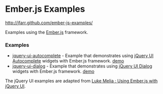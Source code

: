 Ember.js Examples
=================

http://jfarr.github.com/ember-js-examples/

Examples using the [Ember.js](http://emberjs.com/) framework.

### Examples

* [jquery-ui-autocomplete](https://github.com/jfarr/ember-js-examples/tree/master/jquery-ui-autocomplete) - Example that demonstrates using [jQuery UI Autocomplete](http://jqueryui.com/demos/autocomplete/) widgets with Ember.js framework. [demo](http://jfarr.github.com/ember-js-examples/jquery-ui-autocomplete/)
* [jquery-ui-dialog](https://github.com/jfarr/ember-js-examples/tree/master/jquery-ui-dialog) - Example that demonstrates using [jQuery UI Dialog](http://jqueryui.com/demos/dialog/) widgets with Ember.js framework. [demo](http://jfarr.github.com/ember-js-examples/jquery-ui-dialog/)

The jQuery UI examples are adapted from [Luke Melia : Using Ember.js with jQuery UI](http://www.lukemelia.com/blog/archives/2012/03/10/using-ember-js-with-jquery-ui/).
